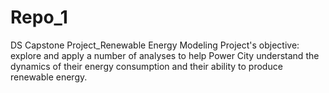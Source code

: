 # Repo_1
DS Capstone Project_Renewable Energy Modeling
Project's objective: explore and apply a number of analyses to help  Power City understand the dynamics of their energy consumption and their ability to produce renewable energy.
